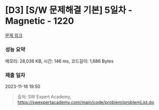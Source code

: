 # [D3] [S/W 문제해결 기본] 5일차 - Magnetic - 1220 

[문제 링크](https://swexpertacademy.com/main/code/problem/problemDetail.do?contestProbId=AV14hwZqABsCFAYD) 

### 성능 요약

메모리: 28,036 KB, 시간: 146 ms, 코드길이: 1,686 Bytes

### 제출 일자

2023-11-16 19:50



> 출처: SW Expert Academy, https://swexpertacademy.com/main/code/problem/problemList.do